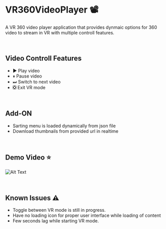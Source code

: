 # VR360VideoPlayer 📽

A VR 360 video player application that provides dynmaic options for 360 video to stream in VR with multiple controll features.

<br/>

## Video Controll Features
- ▶ Play video
- ⏸ Pause video
- ⏭ Switch to next video
- ❎ Exit VR mode

<br/>

## Add-ON
- Sarting menu is loaded dynamically from json file
- Download thumbnails from provided url in realtime

<br/>

## Demo Video ⭐
![Alt Text](https://github.com/AmanBohra7/VR360VideoPlayer/blob/main/Demo/Demo.gif)



<br/>

## Known Issues ⚠
- Toggle between VR mode is still in progress.
- Have no loading icon for proper user interface while loading of content
- Few seconds lag while starting VR mode.
